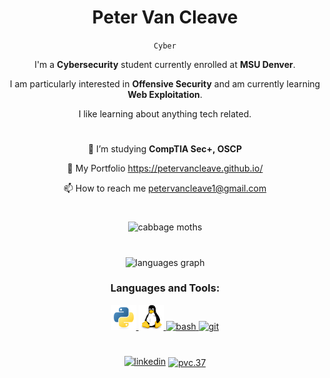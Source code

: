 <div align="center">
  <h1>Peter Van Cleave</h1>
  <p><code>Cyber</code></p>
  <p>I'm a <strong>Cybersecurity</strong> student currently enrolled at <strong>MSU Denver</strong>.</p>
  <p>I am particularly interested in <strong>Offensive Security</strong> and am currently learning <strong>Web Exploitation</strong>.</p>
  <p>I like learning about anything tech related.</p>

#
  
  <p>🌱 I’m studying <strong>CompTIA Sec+, OSCP</strong><br> </p>
  <p>📄 My Portfolio <a href="https://petervancleave.github.io/">https://petervancleave.github.io/</a><br> </p>
  <p>📫 How to reach me <a href="mailto:petervancleave1@gmail.com">petervancleave1@gmail.com</a>
  </p>
</div>

#

<div align="center">
  <img src="https://studioghibli.jp/static/media/butterfly.8e1a40df.gif" alt="cabbage moths" />
</div>

#

<div align="center">
  <img src="https://github-readme-stats.vercel.app/api/top-langs?username=petervancleave&locale=en&hide_title=true&layout=compact&card_width=320&langs_count=5&theme=gotham&hide_border=false" height="150" alt="languages graph" />
</div>

<h3 align="center">Languages and Tools:</h3>
<p align="center">
  <a href="https://www.python.org" target="_blank" rel="noreferrer"> <img src="https://raw.githubusercontent.com/devicons/devicon/master/icons/python/python-original.svg" alt="python" width="40" height="40"/> </a>
  <a href="https://www.linux.org/" target="_blank" rel="noreferrer"> <img src="https://raw.githubusercontent.com/devicons/devicon/master/icons/linux/linux-original.svg" alt="linux" width="40" height="40"/> </a>
  <a href="https://www.gnu.org/software/bash/" target="_blank" rel="noreferrer"> <img src="https://www.vectorlogo.zone/logos/gnu_bash/gnu_bash-icon.svg" alt="bash" width="40" height="40"/> </a>
  <a href="https://git-scm.com/" target="_blank" rel="noreferrer"> <img src="https://www.vectorlogo.zone/logos/git-scm/git-scm-icon.svg" alt="git" width="40" height="40"/> </a>
</p>

#

<p align="center">
  <a href="https://www.linkedin.com/in/peter-van-cleave-89814332a/" target="blank"><img src="https://raw.githubusercontent.com/rahuldkjain/github-profile-readme-generator/master/src/images/icons/Social/linked-in-alt.svg" alt="linkedin" height="30" width="40" /></a>
  <a href="https://instagram.com/pvc.37" target="blank"><img align="center" src="https://raw.githubusercontent.com/rahuldkjain/github-profile-readme-generator/master/src/images/icons/Social/instagram.svg" alt="pvc.37" height="30" width="40" /></a>
</p>
